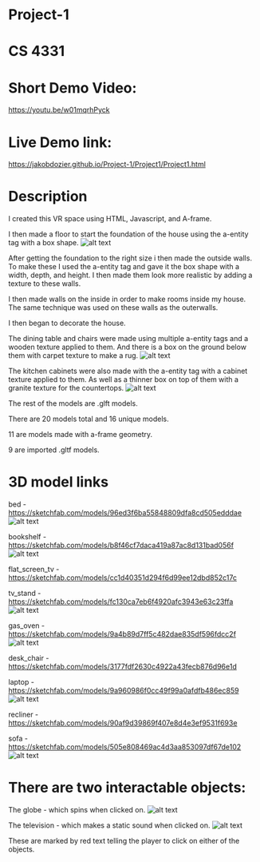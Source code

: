 # Project-1
# CS 4331

# Short Demo Video:

https://youtu.be/w01mqrhPyck

# Live Demo link:

https://jakobdozier.github.io/Project-1/Project1/Project1.html

# Description

I created this VR space using HTML, Javascript, and A-frame.

I then made a floor to start the foundation of the house using the a-entity tag with a box shape.
![alt text](screenshots/pic1.png)

After getting the foundation to the right size i then made the outside walls. To make these I used the a-entity tag and gave it the box shape with a width, depth, and height. I then made them look more realistic by adding a texture to these walls. 

I then made walls on the inside in order to make rooms inside my house. The same technique was used on these walls as the outerwalls. 

I then began to decorate the house.

The dining table and chairs were made using multiple a-entity tags and a wooden texture applied to them. And there is a box on the ground below them with carpet texture to make a rug.
![alt text](screenshots/pic5.png)

The kitchen cabinets were also made with the a-entity tag with a cabinet texture applied to them. As well as a thinner box on top of them with a granite texture for the countertops. 
![alt text](screenshots/pic4.png)

The rest of the models are .glft models.

 There are 20 models total and 16 unique models.
 
 11 are models made with a-frame geometry.
 
 9 are imported .gltf models.

# 3D model links

bed - https://sketchfab.com/models/96ed3f6ba55848809dfa8cd505edddae
![alt text](screenshots/pic10.png)

bookshelf - https://sketchfab.com/models/b8f46cf7daca419a87ac8d131bad056f
![alt text](screenshots/pic6.png)

flat_screen_tv - https://sketchfab.com/models/cc1d40351d294f6d99ee12dbd852c17c

tv_stand -https://sketchfab.com/models/fc130ca7eb6f4920afc3943e63c23ffa
![alt text](screenshots/pic8.png)

gas_oven - https://sketchfab.com/models/9a4b89d7ff5c482dae835df596fdcc2f
![alt text](screenshots/pic4.png)

desk_chair - https://sketchfab.com/models/3177fdf2630c4922a43fecb876d96e1d

laptop - https://sketchfab.com/models/9a960986f0cc49f99a0afdfb486ec859
![alt text](screenshots/pic9.png)

recliner - https://sketchfab.com/models/90af9d39869f407e8d4e3ef9531f693e

sofa - https://sketchfab.com/models/505e808469ac4d3aa853097df67de102
![alt text](screenshots/pic7.png)


# There are two interactable objects:

  The globe - which spins when clicked on.
  ![alt text](screenshots/pic2.png)
  
  The television - which makes a static sound when clicked on.
  ![alt text](screenshots/pic8.png)

 These are marked by red text telling the player to click on either of the objects. 
 
